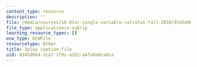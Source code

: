 ```yaml
---
content_type: resource
description: ''
file: /media/courses/18-01sc-single-variable-calculus-fall-2010/9345d8643ca71f9ca2b3a4fa8e0cadca_60VGKnYBpbg.srt
file_type: application/x-subrip
learning_resource_types: []
ocw_type: OCWFile
resourcetype: Other
title: 3play caption file
uid: 9345d864-3ca7-1f9c-a2b3-a4fa8e0cadca
---
```

